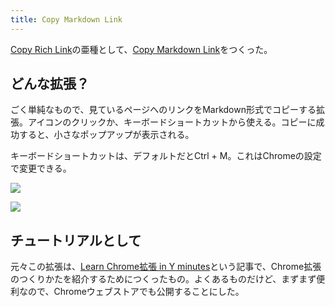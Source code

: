 ```yaml
---
title: Copy Markdown Link
---
```

[Copy Rich Link](https://chrome.google.com/webstore/detail/copy-rich-link/hikiamlgpdcabppakpmemaofmkgknpea)の亜種として、[Copy Markdown Link](https://chrome.google.com/webstore/detail/copy-markdown-link/gkceaaphhbeanfciglgpffnncfpipjpa)をつくった。

どんな拡張？
------

ごく単純なもので、見ているページへのリンクをMarkdown形式でコピーする拡張。アイコンのクリックか、キーボードショートカットから使える。コピーに成功すると、小さなポップアップが表示される。

キーボードショートカットは、デフォルトだとCtrl + M。これはChromeの設定で変更できる。

![](https://lh6.googleusercontent.com/T2wV2p9tkg-UEbYlzvAI9guDsYLGdJHS0hmmYAF1fNGmg2kFx7GfR8ki_A1nIydXKjfUxxPzQD6E_UdCoVrrAp6lRPwKZlLn8tA4oZla4-ua8SPHexAKZ86Eu7GVmRfDl7fsHhSALhy3vjP0e6wbquC3ise0NmqHAjtnJbQbPgFPyfI0pplbd7Kt9SDx)

![](https://lh3.googleusercontent.com/quhNmhjGpqAv0u_w1SUW-VifY0JvWsCZ7gtK-rKAB2Xc74F5Z5SSMX6arkgrSsydSQWNGjdeo30B9YM0OWvL4Lv8DkvfnWT2rdS2aAOg1Y4UT7By5kLn8MqGA6CcxzAd2XxDd0NW4P1oiFq6cOBVB4wKeHXhmdZgivmammBsXGhyDOBOpsDSHveA8Jo5)

チュートリアルとして
----------

元々この拡張は、[Learn Chrome拡張 in Y minutes](https://r7kamura.com/articles/2022-05-18-learn-chrome-extention-in-y-minutes)という記事で、Chrome拡張のつくりかたを紹介するためにつくったもの。よくあるものだけど、まずまず便利なので、Chromeウェブストアでも公開することにした。
